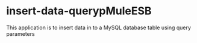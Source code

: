 # insert-data-querypMuleESB
This application is to insert data in to a MySQL database table using query parameters
